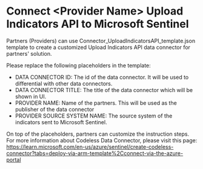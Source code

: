 # Connect \<Provider Name\> Upload Indicators API to Microsoft Sentinel 

Partners (Providers) can use Connector_UploadIndicatorsAPI_template.json template to create a customized Upload Indicators API data connector for partners' solution.

Please replace the following placeholders in the template:
- DATA CONNECTOR ID: The id of the data connector. It will be used to differential with other data connectors.
- DATA CONNECTOR TITLE: The title of the data connector which will be shown in UI.
- PROVIDER NAME: Name of the partners. This will be used as the publisher of the data connector
- PROVIDER SOURCE SYSTEM NAME: The source system of the indicators sent to Microsoft Sentinel.

On top of the placeholders, partners can customize the instruction steps. For more information about Codeless Data Connector, please visit this page: https://learn.microsoft.com/en-us/azure/sentinel/create-codeless-connector?tabs=deploy-via-arm-template%2Cconnect-via-the-azure-portal
